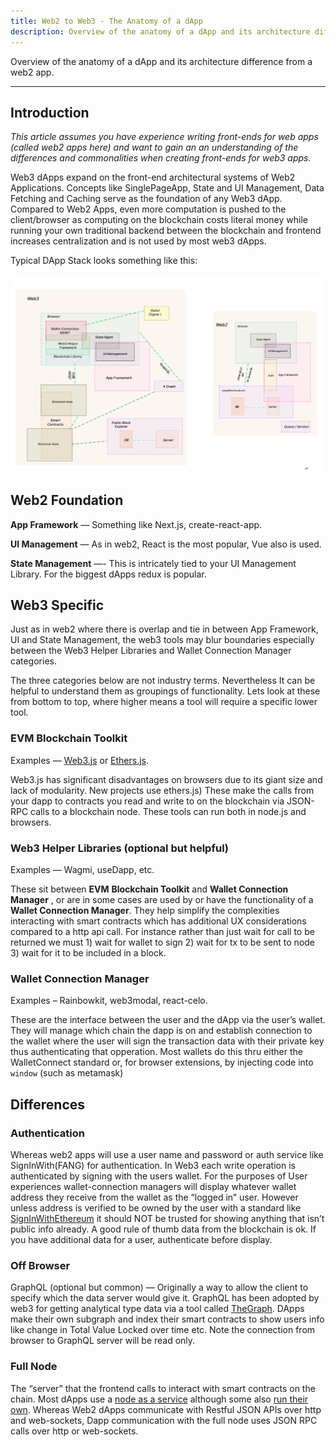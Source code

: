```yaml
---
title: Web2 to Web3 - The Anatomy of a dApp
description: Overview of the anatomy of a dApp and its architecture difference from a web2 app.
---
```


Overview of the anatomy of a dApp and its architecture difference from a web2 app.

---

## Introduction

_This article assumes you have experience writing front-ends for web apps (called web2 apps here) and want to gain an an understanding of the differences and commonalities when creating front-ends for web3 apps._

Web3 dApps expand on the front-end architectural systems of Web2 Applications. Concepts like SinglePageApp, State and UI Management, Data Fetching and Caching serve as the foundation of any Web3 dApp. Compared to Web2 Apps, even more computation is pushed to the client/browser as computing on the blockchain costs literal money while running your own traditional backend between the blockchain and frontend increases centralization and is not used by most web3 dApps.


Typical DApp Stack looks something like this:

![](/img/doc-images/general/web2-web3.svg)

## Web2 Foundation

**App Framework** — Something like Next.js, create-react-app. 

**UI Management**  — As in web2, React is the most popular, Vue also is used. 

**State Management** —- This is intricately tied to your UI Management Library. For the biggest dApps redux is popular.

## Web3 Specific

Just as in web2 where there is overlap and tie in between App Framework, UI and State Management, the web3 tools may blur boundaries especially between the Web3 Helper Libraries and Wallet Connection Manager categories.

The three categories below are not  industry terms. Nevertheless It can be helpful to understand them as groupings of functionality.  Lets look at these from bottom to top, where higher means a tool will require a specific lower tool.

### EVM Blockchain  Toolkit

Examples — [Web3.js](https://web3js.org/) or [Ethers.js](https://ethers.org/).

Web3.js has significant disadvantages on browsers due to its giant size and lack of modularity. New projects use ethers.js) These make the calls from your dapp to contracts you read and write to on the blockchain via JSON-RPC calls to a blockchain node.  These tools can run both in node.js and browsers.

### Web3 Helper Libraries (optional but helpful)

Examples — Wagmi, useDapp, etc.

These sit between **EVM** **Blockchain  Toolkit**  and **Wallet Connection Manager** , or are in some cases are used by or have the functionality of a **Wallet Connection Manager**. They help simplify the complexities interacting with smart contracts which has additional UX considerations compared to a http api call. For instance rather than just wait for call to be returned we must 1) wait for wallet to sign 2) wait for tx to be sent to node  3) wait for it to be included in a block.

### Wallet Connection Manager

Examples – Rainbowkit, web3modal, react-celo.

These are the interface between the user and the dApp via the user’s wallet. They will manage which chain the dapp is on and establish connection to the wallet where the user will sign the transaction data with their private key thus authenticating that opperation. Most wallets do this thru either the WalletConnect standard or, for browser extensions, by injecting code into `window` (such as metamask)

## Differences

### Authentication

Whereas web2 apps will use a user name and password or auth service like SignInWith(FANG) for authentication. In Web3 each write operation is authenticated by signing with the users wallet.   For the purposes of User experiences wallet-connection managers will display whatever wallet address they receive from the wallet as the “logged in” user. However unless address is verified to be owned by the user with a standard like [SignInWithEthereum](https://login.xyz/) it should NOT be trusted for showing anything that isn’t public info already. A good rule of thumb data from the blockchain is ok. If you have additional data for a user, authenticate before display.

### Off Browser

GraphQL (optional but common) — Originally a way to allow the client to specify which the data server would give it. GraphQL has been adopted by web3 for getting analytical type data via a tool called [TheGraph](https://thegraph.com/). DApps make their own subgraph and index their smart contracts to show users info like change in Total Value Locked over time etc.  Note the connection from browser to GraphQL server will be read only.

### Full Node 

The “server” that the frontend calls to interact with smart contracts on the chain. Most dApps use a [node as a service](/network/node/overview) although some also [run their own](/network/node/overview). Whereas Web2 dApps communicate with Restful JSON APIs over http and web-sockets, Dapp communication with the full node uses JSON RPC calls over http or web-sockets.
